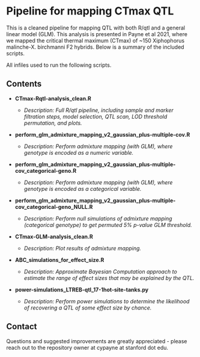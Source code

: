 # Pipeline for mapping CTmax QTL 

This is a cleaned pipeline for mapping QTL with both R/qtl and a general linear model (GLM). 
This analysis is presented in Payne et al 2021, where we mapped the critical thermal 
maximum (CTmax) of ~150 Xiphophorus malinche-X. birchmanni F2 hybrids. Below is a
summary of the included scripts.

All infiles used to run the following scripts. 

## Contents

* **CTmax-Rqtl-analysis_clean.R**

  * *Description: Full R/qtl pipeline, including sample and marker filtration steps,
                  model selection, QTL scan, LOD threshold permutation, and plots.*

* **perform_glm_admixture_mapping_v2_gaussian_plus-multiple-cov.R** 

  * *Description: Perform admixture mapping (with GLM), where genotype is encoded
                  as a numeric variable.* 


* **perform_glm_admixture_mapping_v2_gaussian_plus-multiple-cov_categorical-geno.R** 

  * *Description: Perform admixture mapping (with GLM), where genotype is encoded
                  as a categorical variable.*


* **perform_glm_admixture_mapping_v2_gaussian_plus-multiple-cov_categorical-geno_NULL.R**
  
  * *Description: Perform null simulations of admixture mapping (categorical genotype) to
                  get permuted 5% p-value GLM threshold.*


* **CTmax-GLM-analysis_clean.R**

  * *Description: Plot results of admixture mapping.* 

* **ABC_simulations_for_effect_size.R**

  * *Description: Approximate Bayesian Computation approach to estimate the
                  range of effect sizes that may be explained by the QTL.*
                   
* **power-simulations_LTREB-qtl_17-1hot-site-tanks.py** 

  * *Description: Perform power simulations to determine the likelihood of recovering a 
                  QTL of some effect size by chance.*


## Contact

Questions and suggested improvements are greatly appreciated - please reach out to 
the repository owner at cypayne at stanford dot edu.
